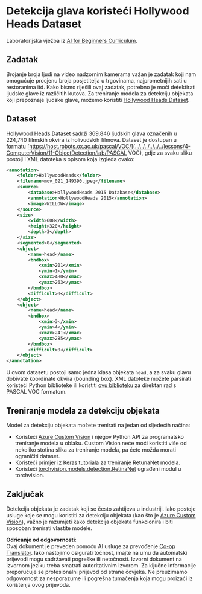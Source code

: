 <!--
CO_OP_TRANSLATOR_METADATA:
{
  "original_hash": "ad568d55ae65c856fe929fc2b278510a",
  "translation_date": "2025-08-25T22:50:29+00:00",
  "source_file": "lessons/4-ComputerVision/11-ObjectDetection/lab/README.md",
  "language_code": "hr"
}
-->
# Detekcija glava koristeći Hollywood Heads Dataset

Laboratorijska vježba iz [AI for Beginners Curriculum](https://github.com/microsoft/ai-for-beginners).

## Zadatak

Brojanje broja ljudi na video nadzornim kamerama važan je zadatak koji nam omogućuje procjenu broja posjetitelja u trgovinama, najprometnijih sati u restoranima itd. Kako bismo riješili ovaj zadatak, potrebno je moći detektirati ljudske glave iz različitih kutova. Za treniranje modela za detekciju objekata koji prepoznaje ljudske glave, možemo koristiti [Hollywood Heads Dataset](https://www.di.ens.fr/willow/research/headdetection/).

## Dataset

[Hollywood Heads Dataset](https://www.di.ens.fr/willow/research/headdetection/release/HollywoodHeads.zip) sadrži 369,846 ljudskih glava označenih u 224,740 filmskih okvira iz holivudskih filmova. Dataset je dostupan u formatu [https://host.robots.ox.ac.uk/pascal/VOC/](../../../../../../lessons/4-ComputerVision/11-ObjectDetection/lab/PASCAL VOC), gdje za svaku sliku postoji i XML datoteka s opisom koja izgleda ovako:

```xml
<annotation>
	<folder>HollywoodHeads</folder>
	<filename>mov_021_149390.jpeg</filename>
	<source>
		<database>HollywoodHeads 2015 Database</database>
		<annotation>HollywoodHeads 2015</annotation>
		<image>WILLOW</image>
	</source>
	<size>
		<width>608</width>
		<height>320</height>
		<depth>3</depth>
	</size>
	<segmented>0</segmented>
	<object>
		<name>head</name>
		<bndbox>
			<xmin>201</xmin>
			<ymin>1</ymin>
			<xmax>480</xmax>
			<ymax>263</ymax>
		</bndbox>
		<difficult>0</difficult>
	</object>
	<object>
		<name>head</name>
		<bndbox>
			<xmin>3</xmin>
			<ymin>4</ymin>
			<xmax>241</xmax>
			<ymax>285</ymax>
		</bndbox>
		<difficult>0</difficult>
	</object>
</annotation>
```

U ovom datasetu postoji samo jedna klasa objekata `head`, a za svaku glavu dobivate koordinate okvira (bounding box). XML datoteke možete parsirati koristeći Python biblioteke ili koristiti [ovu biblioteku](https://pypi.org/project/pascal-voc/) za direktan rad s PASCAL VOC formatom.

## Treniranje modela za detekciju objekata

Model za detekciju objekata možete trenirati na jedan od sljedećih načina:

* Koristeći [Azure Custom Vision](https://docs.microsoft.com/azure/cognitive-services/custom-vision-service/quickstarts/object-detection?tabs=visual-studio&WT.mc_id=academic-77998-cacaste) i njegov Python API za programatsko treniranje modela u oblaku. Custom Vision neće moći koristiti više od nekoliko stotina slika za treniranje modela, pa ćete možda morati ograničiti dataset.
* Koristeći primjer iz [Keras tutoriala](https://keras.io/examples/vision/retinanet/) za treniranje RetunaNet modela.
* Koristeći [torchvision.models.detection.RetinaNet](https://pytorch.org/vision/stable/_modules/torchvision/models/detection/retinanet.html) ugrađeni modul u torchvision.

## Zaključak

Detekcija objekata je zadatak koji se često zahtijeva u industriji. Iako postoje usluge koje se mogu koristiti za detekciju objekata (kao što je [Azure Custom Vision](https://docs.microsoft.com/azure/cognitive-services/custom-vision-service/quickstarts/object-detection?tabs=visual-studio&WT.mc_id=academic-77998-cacaste)), važno je razumjeti kako detekcija objekata funkcionira i biti sposoban trenirati vlastite modele.

**Odricanje od odgovornosti**:  
Ovaj dokument je preveden pomoću AI usluge za prevođenje [Co-op Translator](https://github.com/Azure/co-op-translator). Iako nastojimo osigurati točnost, imajte na umu da automatski prijevodi mogu sadržavati pogreške ili netočnosti. Izvorni dokument na izvornom jeziku treba smatrati autoritativnim izvorom. Za ključne informacije preporučuje se profesionalni prijevod od strane čovjeka. Ne preuzimamo odgovornost za nesporazume ili pogrešna tumačenja koja mogu proizaći iz korištenja ovog prijevoda.
